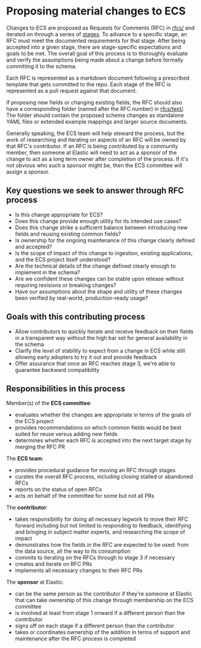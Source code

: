 # Proposing material changes to ECS

Changes to ECS are proposed as Requests for Comments (RFC) in [rfcs/](./rfcs/) and iterated on through a series of [stages](https://elastic.github.io/ecs/stages.html). To advance to a specific stage, an RFC must meet the documented requirements for that stage. After being accepted into a given stage, there are stage-specific expectations and goals to be met. The overall goal of this process is to thoroughly evaluate and verify the assumptions being made about a change before formally committing it to the schema.

Each RFC is represented as a markdown document following a prescribed template that gets committed to the repo. Each stage of the RFC is represented as a pull request against that document.

If proposing new fields or changing existing fields, the RFC should also have a corresponding folder (named after the RFC number) in [rfcs/text/](./text/). The folder should contain the proposed schema changes as standalone YAML files or extended example mappings and larger source documents.

Generally speaking, the ECS team will help steward the process, but the work of researching and iterating on aspects of an RFC will be owned by that RFC's contributor. If an RFC is being contributed by a community member, then someone at Elastic will need to act as a sponsor of the change to act as a long term owner after completion of the process. If it's not obvious who such a sponsor might be, then the ECS committee will assign a sponsor.

## Key questions we seek to answer through RFC process

* Is this change appropriate for ECS?
* Does this change provide enough utility for its intended use cases?
* Does this change strike a sufficient balance between introducing new fields and reusing existing common fields?
* Is ownership for the ongoing maintenance of this change clearly defined and accepted?
* Is the scope of impact of this change to ingestion, existing applications, and the ECS project itself understood?
* Are the technical details of the change defined clearly enough to implement in the schema?
* Are we confident these changes can be stable upon release without requiring revisions or breaking changes?
* Have our assumptions about the shape and utility of these changes been verified by real-world, production-ready usage?

## Goals with this contributing process

* Allow contributors to quickly iterate and receive feedback on their fields in a transparent way without the high bar set for general availability in the schema
* Clarify the level of stability to expect from a change in ECS while still allowing early adopters to try it out and provide feedback
* Offer assurance that once an RFC reaches stage 3, we're able to guarantee backward compatibility

## Responsibilities in this process

Member(s) of the **ECS committee**:
* evaluates whether the changes are appropriate in terms of the goals of the ECS project
* provides recommendations on which common fields would be best suited for reuse versus adding new fields
* determines whether each RFC is accepted into the next target stage by merging the RFC PR

The **ECS team**:
* provides procedural guidance for moving an RFC through stages
* curates the overall RFC process, including closing stalled or abandoned RFCs
* reports on the status of open RFCs
* acts on behalf of the committee for some but not all PRs

The **contributor**:
* takes responsibility for doing all necessary legwork to move their RFC forward including but not limited to responding to feedback, identifying and bringing in subject matter experts, and researching the scope of impact
* demonstrates how the fields in the RFC are expected to be used: from the data source, all the way to its consumption
* commits to iterating on the RFCs through to stage 3 if necessary
* creates and iterate on RFC PRs
* implements all necessary changes to their RFC PRs

The **sponsor** at Elastic:
* can be the same person as the contributor if they're someone at Elastic that can take ownership of this change through membership on the ECS committee
* is involved at least from stage 1 onward if a different person than the contributor
* signs off on each stage if a different person than the contributor
* takes or coordinates ownership of the addition in terms of support and maintenance after the RFC process is completed
